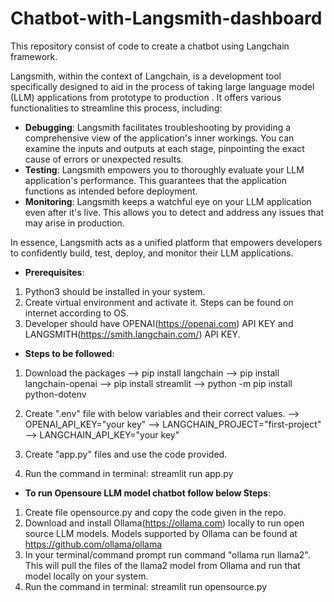 # Chatbot-with-Langsmith-dashboard
This repository consist of code to create a chatbot using Langchain framework.

Langsmith, within the context of Langchain, is a development tool specifically designed to aid in the process of taking large language model (LLM) applications from prototype to production  . It offers various functionalities to streamline this process, including:

* **Debugging**: Langsmith facilitates troubleshooting by providing a comprehensive view of the application's inner workings. You can examine the inputs and outputs at each stage, pinpointing the exact cause of errors or unexpected results.
* **Testing**:  Langsmith empowers you to thoroughly evaluate your LLM application's performance. This guarantees that the application functions as intended before deployment.
* **Monitoring**: Langsmith keeps a watchful eye on your LLM application even after it's live. This allows you to detect and address any issues that may arise in production.

In essence, Langsmith acts as a unified platform that empowers developers to confidently build, test, deploy, and monitor their LLM applications.

* **Prerequisites**:
1. Python3 should be installed in your system.
2. Create virtual environment and activate it. Steps can be found on internet according to OS.
3. Developer should have OPENAI(https://openai.com) API KEY and LANGSMITH(https://smith.langchain.com/) API KEY.


* **Steps to be followed**:
1. Download the packages
--> pip install langchain
--> pip install langchain-openai
--> pip install streamlit
--> python -m pip install python-dotenv

2. Create ".env" file with below variables and their correct values.
--> OPENAI_API_KEY="your key"
--> LANGCHAIN_PROJECT="first-project"
--> LANGCHAIN_API_KEY="your key"

3. Create "app.py" files and use the code provided.
4. Run the command in terminal: streamlit run app.py

* **To run Opensoure LLM model chatbot follow below Steps**:
1. Create file opensource.py and copy the code given in the repo.
2. Download and install Ollama(https://ollama.com) locally to run open source LLM models. Models supported by Ollama can be found at https://github.com/ollama/ollama
3. In your terminal/command prompt run command "ollama run llama2". This will pull the files of the llama2 model from Ollama and run that model locally on your system.
4. Run the command in terminal: streamlit run opensource.py




